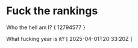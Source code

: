 # Fuck the rankings

Who the hell am I?
{ 12794577 }

What fucking year is it?
[ 2025-04-01T20:33:20Z ]
